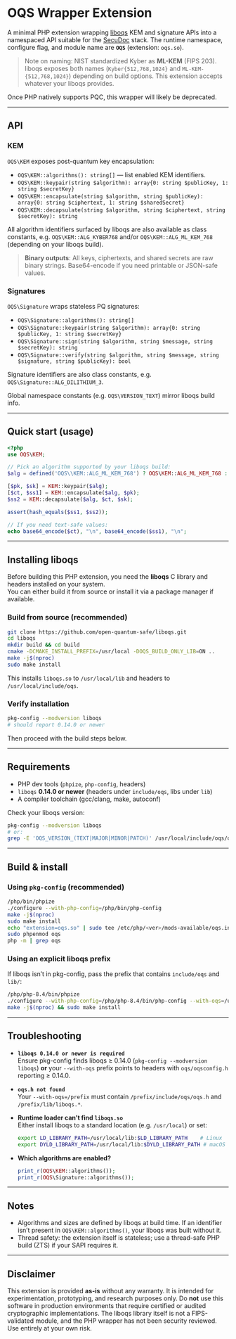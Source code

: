 # OQS Wrapper Extension

A minimal PHP extension wrapping [liboqs](https://openquantumsafe.org/liboqs/) KEM and signature
APIs into a namespaced API suitable for the [SecuDoc](https://www.secudoc.nl/) stack. The runtime namespace, configure flag,
and module name are **`OQS`** (extension: `oqs.so`).

> Note on naming: NIST standardized Kyber as **ML-KEM** (FIPS 203). liboqs exposes both names
> (`Kyber{512,768,1024}` and `ML-KEM-{512,768,1024}`) depending on build options. This extension
> accepts whatever your liboqs provides.

Once PHP natively supports PQC, this wrapper will likely be deprecated.

---
## API

### KEM

`OQS\KEM` exposes post-quantum key encapsulation:

- `OQS\KEM::algorithms(): string[]` — list enabled KEM identifiers.
- `OQS\KEM::keypair(string $algorithm): array{0: string $publicKey, 1: string $secretKey}`
- `OQS\KEM::encapsulate(string $algorithm, string $publicKey): array{0: string $ciphertext, 1: string $sharedSecret}`
- `OQS\KEM::decapsulate(string $algorithm, string $ciphertext, string $secretKey): string`

All algorithm identifiers surfaced by liboqs are also available as class constants, e.g.
`OQS\KEM::ALG_KYBER768` and/or `OQS\KEM::ALG_ML_KEM_768` (depending on your liboqs build).

> **Binary outputs**: All keys, ciphertexts, and shared secrets are raw binary strings. Base64-encode
> if you need printable or JSON-safe values.

### Signatures

`OQS\Signature` wraps stateless PQ signatures:

- `OQS\Signature::algorithms(): string[]`
- `OQS\Signature::keypair(string $algorithm): array{0: string $publicKey, 1: string $secretKey}`
- `OQS\Signature::sign(string $algorithm, string $message, string $secretKey): string`
- `OQS\Signature::verify(string $algorithm, string $message, string $signature, string $publicKey): bool`

Signature identifiers are also class constants, e.g. `OQS\Signature::ALG_DILITHIUM_3`.

Global namespace constants (e.g. `OQS\VERSION_TEXT`) mirror liboqs build info.

---

## Quick start (usage)

```php
<?php
use OQS\KEM;

// Pick an algorithm supported by your liboqs build:
$alg = defined('OQS\\KEM::ALG_ML_KEM_768') ? OQS\KEM::ALG_ML_KEM_768 : OQS\KEM::ALG_KYBER768;

[$pk, $sk] = KEM::keypair($alg);
[$ct, $ss1] = KEM::encapsulate($alg, $pk);
$ss2 = KEM::decapsulate($alg, $ct, $sk);

assert(hash_equals($ss1, $ss2));

// If you need text-safe values:
echo base64_encode($ct), "\n", base64_encode($ss1), "\n";
```

---

## Installing liboqs

Before building this PHP extension, you need the **liboqs** C library and headers installed on your system.  
You can either build it from source or install it via a package manager if available.

### Build from source (recommended)
```bash
git clone https://github.com/open-quantum-safe/liboqs.git
cd liboqs
mkdir build && cd build
cmake -DCMAKE_INSTALL_PREFIX=/usr/local -DOQS_BUILD_ONLY_LIB=ON ..
make -j$(nproc)
sudo make install
```
This installs `liboqs.so` to `/usr/local/lib` and headers to `/usr/local/include/oqs`.

### Verify installation
```bash
pkg-config --modversion liboqs
# should report 0.14.0 or newer
```

Then proceed with the build steps below.

---

## Requirements

- PHP dev tools (`phpize`, `php-config`, headers)
- `liboqs` **0.14.0 or newer** (headers under `include/oqs`, libs under `lib`)
- A compiler toolchain (gcc/clang, make, autoconf)

Check your liboqs version:
```bash
pkg-config --modversion liboqs
# or:
grep -E 'OQS_VERSION_(TEXT|MAJOR|MINOR|PATCH)' /usr/local/include/oqs/oqsconfig.h
```

---

## Build & install

### Using `pkg-config` (recommended)

```bash
/php/bin/phpize
./configure --with-php-config=/php/bin/php-config
make -j$(nproc)
sudo make install
echo "extension=oqs.so" | sudo tee /etc/php/<ver>/mods-available/oqs.ini
sudo phpenmod oqs
php -m | grep oqs
```

### Using an explicit liboqs prefix

If liboqs isn’t in pkg-config, pass the prefix that contains `include/oqs` and `lib/`:

```bash
/php/php-8.4/bin/phpize
./configure --with-php-config=/php/php-8.4/bin/php-config --with-oqs=/usr/local
make -j$(nproc) && sudo make install
```

---

## Troubleshooting

- **`liboqs 0.14.0 or newer is required`**  
  Ensure pkg-config finds liboqs ≥ 0.14.0 (`pkg-config --modversion liboqs`) **or** your
  `--with-oqs` prefix points to headers with `oqs/oqsconfig.h` reporting ≥ 0.14.0.

- **`oqs.h not found`**  
  Your `--with-oqs=/prefix` must contain `/prefix/include/oqs/oqs.h` and `/prefix/lib/liboqs.*`.

- **Runtime loader can’t find `liboqs.so`**  
  Either install liboqs to a standard location (e.g. `/usr/local`) or set:
  ```bash
  export LD_LIBRARY_PATH=/usr/local/lib:$LD_LIBRARY_PATH    # Linux
  export DYLD_LIBRARY_PATH=/usr/local/lib:$DYLD_LIBRARY_PATH # macOS (disable SIP for non-system paths)
  ```

- **Which algorithms are enabled?**
  ```php
  print_r(OQS\KEM::algorithms());
  print_r(OQS\Signature::algorithms());
  ```

---

## Notes

- Algorithms and sizes are defined by liboqs at build time. If an identifier isn’t present in
  `OQS\KEM::algorithms()`, your liboqs was built without it.
- Thread safety: the extension itself is stateless; use a thread-safe PHP build (ZTS) if your SAPI
  requires it.
---

## Disclaimer

This extension is provided **as-is** without any warranty. It is intended for experimentation,
prototyping, and research purposes only. Do **not** use this software in production environments
that require certified or audited cryptographic implementations. The liboqs library itself is
not a FIPS-validated module, and the PHP wrapper has not been security reviewed. Use entirely
at your own risk.
